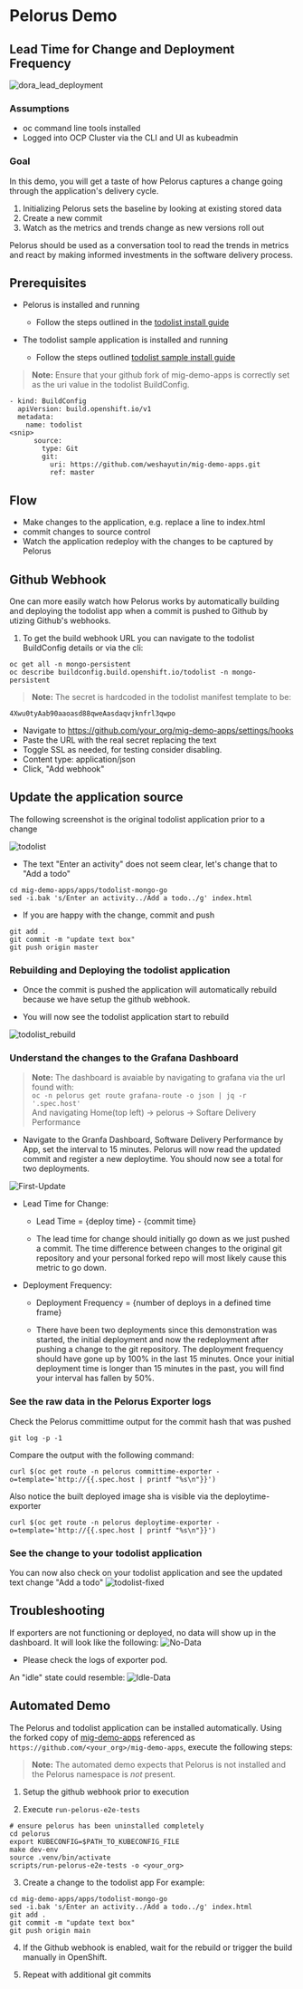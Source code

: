 # Pelorus Demo
## Lead Time for Change and Deployment Frequency

![dora_lead_deployment](img/dora_metrics.png)


### Assumptions
- oc command line tools installed
- Logged into OCP Cluster via the CLI and UI as kubeadmin

### Goal

In this demo, you will get a taste of how Pelorus captures a change going through the application's delivery cycle.

1. Initializing Pelorus sets the baseline by looking at existing stored data
2. Create a new commit
3. Watch as the metrics and trends change as new versions roll out

Pelorus should be used as a conversation tool to read the trends in metrics and react by making informed investments in the software delivery process.

## Prerequisites

* Pelorus is installed and running
  * Follow the steps outlined in the [todolist install guide](../samples/todolist.md#pelorus-install-steps)

* The todolist sample application is installed and running
  * Follow the steps outlined [todolist sample install guide](../samples/todolist.md#todolist-sample-application-install-steps)

> **Note:**
> Ensure that your github fork of mig-demo-apps is correctly set as the uri value in the todolist BuildConfig.
```
- kind: BuildConfig
  apiVersion: build.openshift.io/v1
  metadata:
    name: todolist
<snip>
      source:
        type: Git
        git:
          uri: https://github.com/weshayutin/mig-demo-apps.git
          ref: master

```

## Flow
- Make changes to the application, e.g. replace a line to index.html
- commit changes to source control
- Watch the application redeploy with the changes to be captured by Pelorus

## Github Webhook

One can more easily watch how Pelorus works by automatically building and deploying the todolist app when a commit is pushed to Github by utizing Github's webhooks.

1. To get the build webhook URL you can navigate to the todolist BuildConfig details or via the cli:
```
oc get all -n mongo-persistent
oc describe buildconfig.build.openshift.io/todolist -n mongo-persistent
```
> **Note:**
> The secret is hardcoded in the todolist manifest template to be:
```
4Xwu0tyAab90aaoasd88qweAasdaqvjknfrl3qwpo
```
* Navigate to https://github.com/your_org/mig-demo-apps/settings/hooks
* Paste the URL with the real secret replacing the text <secret>
* Toggle SSL as needed, for testing consider disabling.
* Content type: application/json
* Click, "Add webhook"

## Update the application source
The following screenshot is the original todolist application prior to a change

![todolist](img/todolist_orig.png)

* The text "Enter an activity" does not seem clear, let's change that to "Add a todo"

```
cd mig-demo-apps/apps/todolist-mongo-go
sed -i.bak 's/Enter an activity../Add a todo../g' index.html
```

* If you are happy with the change, commit and push
```
git add .
git commit -m "update text box"
git push origin master
```

### Rebuilding and Deploying the todolist application
* Once the commit is pushed the application will automatically rebuild because we have setup the github webhook.

* You will now see the todolist application start to rebuild

![todolist_rebuild](img/todolist_rebuild.png)

### Understand the changes to the Grafana Dashboard

> **Note:**
> The dashboard is avaiable by navigating to grafana via the url found with:<br />
> `oc -n pelorus get route grafana-route -o json | jq -r '.spec.host'`<br />
> And navigating Home(top left) -> pelorus -> Softare Delivery Performance

* Navigate to the Granfa Dashboard, Software Delivery Performance by App, set the interval to 15 minutes.
Pelorus will now read the updated commit and register a new deploytime.  You should now see a total for two deployments.

![First-Update](img/todolist_update1.png)

* Lead Time for Change:
  * Lead Time = {deploy time} - {commit time}

  * The lead time for change should initially go down as we just pushed a commit.  The time difference between changes to the original git repository and your personal forked repo will most likely cause this metric to go down.

* Deployment Frequency:
  * Deployment Frequency = {number of deploys in a defined time frame}

  * There have been two deployments since this demonstration was started, the initial deployment and now the redeployment after pushing a change to the git repository.  The deployment frequency should have gone up by 100% in the last 15 minutes.  Once your initial deployment time is longer than 15 minutes in the past, you will find your interval has fallen by 50%.

### See the raw data in the Pelorus Exporter logs
Check the Pelorus committime output for the commit hash that was pushed

```
git log -p -1
```
Compare the output with the following command:
```
curl $(oc get route -n pelorus committime-exporter -o=template='http://{{.spec.host | printf "%s\n"}}')
```

Also notice the built deployed image sha is visible via the deploytime-exporter

```
curl $(oc get route -n pelorus deploytime-exporter -o=template='http://{{.spec.host | printf "%s\n"}}')
```

### See the change to your todolist application
You can now also check on your todolist application and see the updated text change "Add a todo"
![todolist-fixed](img/todolist_fixed.png)


## Troubleshooting

If exporters are not functioning or deployed, no data will show up in the dashboard. It will look like the following:
![No-Data](img/pelorus-dashboard-no-data.png)

* Please check the logs of exporter pod.

An "idle" state could resemble:
![Idle-Data](img/pelorus-dashboard-idle-data.png)


## Automated Demo

The Pelorus and todolist application can be installed automatically.  Using the forked copy of [mig-demo-apps](https://github.com/konveyor/mig-demo-apps) referenced as `https://github.com/<your_org>/mig-demo-apps`, execute the following steps:

> **Note:**
> The automated demo expects that Pelorus is not installed and the Pelorus namespace is *not* present.

1. Setup the github webhook prior to execution

2. Execute `run-pelorus-e2e-tests`
```
# ensure pelorus has been uninstalled completely
cd pelorus
export KUBECONFIG=$PATH_TO_KUBECONFIG_FILE
make dev-env
source .venv/bin/activate
scripts/run-pelorus-e2e-tests -o <your_org>
```

3. Create a change to the todolist app
For example:
```
cd mig-demo-apps/apps/todolist-mongo-go
sed -i.bak 's/Enter an activity../Add a todo../g' index.html
git add .
git commit -m "update text box"
git push origin main
```

4. If the Github webhook is enabled, wait for the rebuild or trigger the build manually in OpenShift.

5. Repeat with additional git commits
